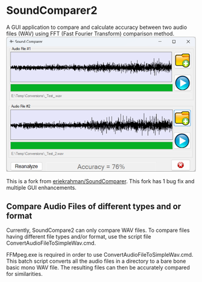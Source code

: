 # SoundComparer2
A GUI application to compare and calculate accuracy between two audio files (WAV) using FFT (Fast Fourier Transform) comparison method.
[![ScreenShot](src/Resources/Image/Screenshot.png)](https://github.com/David-Maisonave/SoundComparer2)

This is a fork from [eriekrahman/SoundComparer](https://github.com/eriekrahman/SoundComparer). This fork has 1 bug fix and multiple GUI enhancements.

## Compare Audio Files of different types and or format
Currently, SoundCompare2 can only compare WAV files. To compare files having different file types and/or format, use the script file ConvertAudioFileToSimpleWav.cmd.

FFMpeg.exe is required in order to use ConvertAudioFileToSimpleWav.cmd. This batch script converts all the audio files in a directory to a bare bone basic mono WAV file. The resulting files can then be accurately compared for similarities.
